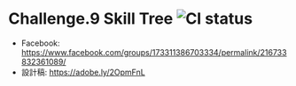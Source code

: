 # Challenge.9 Skill Tree ![CI status](https://img.shields.io/badge/build-passing-brightgreen.svg)
* Facebook: https://www.facebook.com/groups/173311386703334/permalink/216733832361089/
* 設計稿: https://adobe.ly/2OpmFnL
